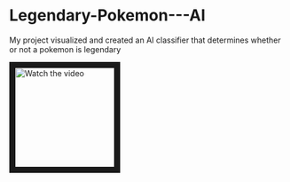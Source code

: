 # Legendary-Pokemon---AI
My project visualized and created an AI classifier that determines whether or not a pokemon is legendary 

<a href="" target="_blank">
 <img src="https://upload.wikimedia.org/wikipedia/commons/thumb/9/98/International_Pok%C3%A9mon_logo.svg/1200px-International_Pok%C3%A9mon_logo.svg.png" alt="Watch the video" width="180" height="180" border="10" />
</a>
